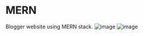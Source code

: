 # MERN
Blogger website using MERN stack.
![image](https://user-images.githubusercontent.com/88741336/208286579-f1955dc9-b4b0-4d74-b004-4d380a608610.png)
![image](https://user-images.githubusercontent.com/88741336/208286612-418f7176-ff96-409d-923a-955ac7a98a3d.png)
